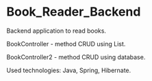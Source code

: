 # Book_Reader_Backend
Backend application to read books.

BookController - method CRUD using List.

BookController2 - method CRUD using database.

Used technologies: Java, Spring, Hibernate.
